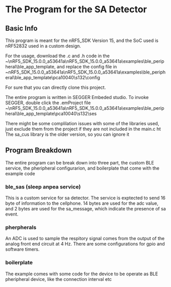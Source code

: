 # The Program for the SA Detector

## Basic Info

This program is meant for the nRF5_SDK Version 15, and the SoC used is nRF52832 used in a custom design.

For the usage, download the .c and .h code in the ~\nRF5_SDK_15.0.0_a53641a\nRF5_SDK_15.0.0_a53641a\examples\ble_peripheral\ble_app_template, and replace the config file in ~nRF5_SDK_15.0.0_a53641a\nRF5_SDK_15.0.0_a53641a\examples\ble_peripheral\ble_app_template\pca10040\s132\config

For sure that you can directly clone this project.

The entire program is written in SEGGER Embeded studio. To invoke SEGGER, double click the .emProject file ~\nRF5_SDK_15.0.0_a53641a\nRF5_SDK_15.0.0_a53641a\examples\ble_peripheral\ble_app_template\pca10040\s132\ses 

There might be some complilation issues with some of the libraries used, just exclude them from the project if they are not included in the main.c
ht
The sa_cus library is the older version, so you can ignore it

## Program Breakdown

The entire program can be break down into three part, the custom BLE service, the pheripheral configurarion, and boilerplate that come with the example code

### ble_sas (sleep anpea service)

This is a custom service for sa detector. The service is exptected to send 16 byte of information to the cellphone. 14 bytes are used for the adc value, and 2 bytes are used for the sa_message, which indicate the presence of sa event.

### pherpherals

An ADC is used to sample the respitory signal comes from the output of the analog front end circuit at 4 Hz. There are some configurations for gpio and software timers.

### boilerplate

The example comes with some code for the device to be operate as BLE pheripheral device, like the connection interval etc

